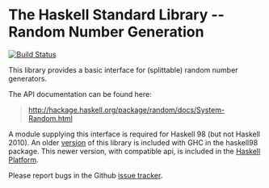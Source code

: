 The Haskell Standard Library -- Random Number Generation
========================================================
[![Build Status](https://secure.travis-ci.org/haskell/random.svg?branch=master)](http://travis-ci.org/haskell/random)

This library provides a basic interface for (splittable) random number generators.

The API documentation can be found here:

> http://hackage.haskell.org/package/random/docs/System-Random.html

A module supplying this interface is required for Haskell 98 (but not Haskell
2010). An older [version](http://www.haskell.org/ghc/docs/latest/html/libraries/haskell98/Random.html)
of this library is included with GHC in the haskell98 package. This newer
version, with compatible api, is included in the [Haskell Platform](http://www.haskell.org/platform/contents.html).

Please report bugs in the Github [issue tracker](https://github.com/haskell/random/issues).
